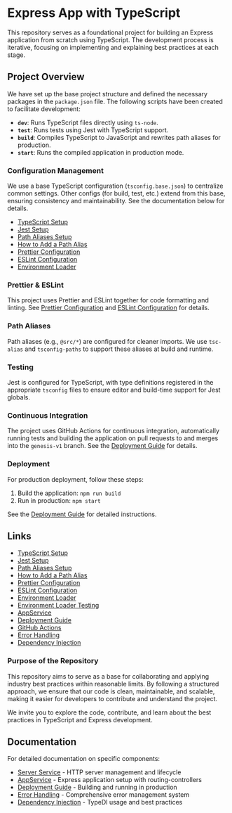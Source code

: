 # Express App with TypeScript

This repository serves as a foundational project for building an Express application from scratch using TypeScript. The development process is iterative, focusing on implementing and explaining best practices at each stage.

## Project Overview

We have set up the base project structure and defined the necessary packages in the `package.json` file. The following scripts have been created to facilitate development:

- **`dev`**: Runs TypeScript files directly using `ts-node`.
- **`test`**: Runs tests using Jest with TypeScript support.
- **`build`**: Compiles TypeScript to JavaScript and rewrites path aliases for production.
- **`start`**: Runs the compiled application in production mode.

### Configuration Management

We use a base TypeScript configuration (`tsconfig.base.json`) to centralize common settings. Other configs (for build, test, etc.) extend from this base, ensuring consistency and maintainability. See the documentation below for details.

- [TypeScript Setup](docs/setup-typescript.md)
- [Jest Setup](docs/setup-jest.md)
- [Path Aliases Setup](docs/setup-path-aliases.md)
- [How to Add a Path Alias](docs/add-path-alias.md)
- [Prettier Configuration](docs/setup-prettier.md)
- [ESLint Configuration](docs/setup-eslint.md)
- [Environment Loader](docs/setup-env-loader.md)

### Prettier & ESLint

This project uses Prettier and ESLint together for code formatting and linting. See [Prettier Configuration](docs/setup-prettier.md) and [ESLint Configuration](docs/setup-eslint.md) for details.

### Path Aliases

Path aliases (e.g., `@src/*`) are configured for cleaner imports. We use `tsc-alias` and `tsconfig-paths` to support these aliases at build and runtime.

### Testing

Jest is configured for TypeScript, with type definitions registered in the appropriate `tsconfig` files to ensure editor and build-time support for Jest globals.

### Continuous Integration

The project uses GitHub Actions for continuous integration, automatically running tests and building the application on pull requests to and merges into the `genesis-v1` branch. See the [Deployment Guide](docs/deployment.md#github-actions) for details.

### Deployment

For production deployment, follow these steps:

1. Build the application: `npm run build`
2. Run in production: `npm start`

See the [Deployment Guide](docs/deployment.md) for detailed instructions.

## Links

- [TypeScript Setup](docs/setup-typescript.md)
- [Jest Setup](docs/setup-jest.md)
- [Path Aliases Setup](docs/setup-path-aliases.md)
- [How to Add a Path Alias](docs/add-path-alias.md)
- [Prettier Configuration](docs/setup-prettier.md)
- [ESLint Configuration](docs/setup-eslint.md)
- [Environment Loader](docs/setup-env-loader.md)
- [Environment Loader Testing](docs/setup-env-loader-testing.md)
- [AppService](docs/app-service.md)
- [Deployment Guide](docs/deployment.md)
- [GitHub Actions](docs/github-actions.md)
- [Error Handling](docs/error-handling.md)
- [Dependency Injection](docs/dependency-injection.md)

### Purpose of the Repository

This repository aims to serve as a base for collaborating and applying industry best practices within reasonable limits. By following a structured approach, we ensure that our code is clean, maintainable, and scalable, making it easier for developers to contribute and understand the project.

We invite you to explore the code, contribute, and learn about the best practices in TypeScript and Express development.

## Documentation

For detailed documentation on specific components:

- [Server Service](docs/server-service.md) - HTTP server management and lifecycle
- [AppService](docs/app-service.md) - Express application setup with routing-controllers
- [Deployment Guide](docs/deployment.md) - Building and running in production
- [Error Handling](docs/error-handling.md) - Comprehensive error management system
- [Dependency Injection](docs/dependency-injection.md) - TypeDI usage and best practices
